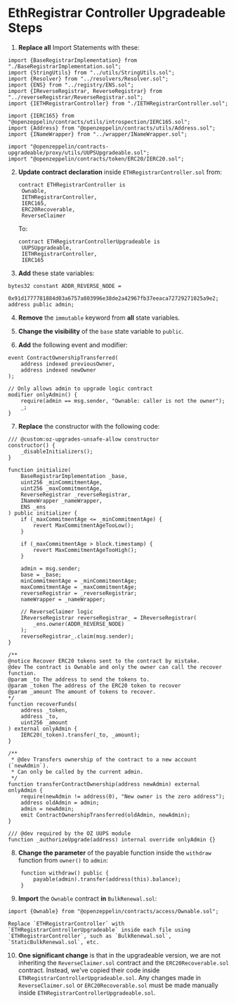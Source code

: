 # EthRegistrar Controller Upgradeable Steps

1. **Replace all** Import Statements with these:

```solidity
import {BaseRegistrarImplementation} from "./BaseRegistrarImplementation.sol";
import {StringUtils} from "../utils/StringUtils.sol";
import {Resolver} from "../resolvers/Resolver.sol";
import {ENS} from "../registry/ENS.sol";
import {IReverseRegistrar, ReverseRegistrar} from "../reverseRegistrar/ReverseRegistrar.sol";
import {IETHRegistrarController} from "./IETHRegistrarController.sol";

import {IERC165} from "@openzeppelin/contracts/utils/introspection/IERC165.sol";
import {Address} from "@openzeppelin/contracts/utils/Address.sol";
import {INameWrapper} from "../wrapper/INameWrapper.sol";

import "@openzeppelin/contracts-upgradeable/proxy/utils/UUPSUpgradeable.sol";
import "@openzeppelin/contracts/token/ERC20/IERC20.sol";
```

2. **Update contract declaration** inside `ETHRegistrarController.sol` from:

   ```solidity
   contract ETHRegistrarController is
    Ownable,
    IETHRegistrarController,
    IERC165,
    ERC20Recoverable,
    ReverseClaimer
   ```

   To:

   ```solidity
   contract ETHRegistrarControllerUpgradeable is
    UUPSUpgradeable,
    IETHRegistrarController,
    IERC165
   ```

3. **Add** these state variables:

```solidity
bytes32 constant ADDR_REVERSE_NODE =
    0x91d1777781884d03a6757a803996e38de2a42967fb37eeaca72729271025a9e2;
address public admin;
```

4. **Remove** the `immutable` keyword from **all** state variables.

5. **Change the visibility** of the `base` state variable to `public`.


6. **Add** the following event and modifier:

````solidity
event ContractOwnershipTransferred(
    address indexed previousOwner,
    address indexed newOwner
);

// Only allows admin to upgrade logic contract
modifier onlyAdmin() {
    require(admin == msg.sender, "Ownable: caller is not the owner");
    _;
}
````

7. **Replace** the constructor with the following code:

```solidity
/// @custom:oz-upgrades-unsafe-allow constructor
constructor() {
    _disableInitializers();
}

function initialize(
    BaseRegistrarImplementation _base,
    uint256 _minCommitmentAge,
    uint256 _maxCommitmentAge,
    ReverseRegistrar _reverseRegistrar,
    INameWrapper _nameWrapper,
    ENS _ens
) public initializer {
    if (_maxCommitmentAge <= _minCommitmentAge) {
        revert MaxCommitmentAgeTooLow();
    }

    if (_maxCommitmentAge > block.timestamp) {
        revert MaxCommitmentAgeTooHigh();
    }

    admin = msg.sender;
    base = _base;
    minCommitmentAge = _minCommitmentAge;
    maxCommitmentAge = _maxCommitmentAge;
    reverseRegistrar = _reverseRegistrar;
    nameWrapper = _nameWrapper;

    // ReverseClaimer logic
    IReverseRegistrar reverseRegistrar_ = IReverseRegistrar(
        _ens.owner(ADDR_REVERSE_NODE)
    );
    reverseRegistrar_.claim(msg.sender);
}

/**
@notice Recover ERC20 tokens sent to the contract by mistake.
@dev The contract is Ownable and only the owner can call the recover function.
@param _to The address to send the tokens to.
@param _token The address of the ERC20 token to recover
@param _amount The amount of tokens to recover.
*/
function recoverFunds(
    address _token,
    address _to,
    uint256 _amount
) external onlyAdmin {
    IERC20(_token).transfer(_to, _amount);
}

/**
 * @dev Transfers ownership of the contract to a new account (`newAdmin`).
 * Can only be called by the current admin.
 */
function transferContractOwnership(address newAdmin) external onlyAdmin {
    require(newAdmin != address(0), "New owner is the zero address");
    address oldAdmin = admin;
    admin = newAdmin;
    emit ContractOwnershipTransferred(oldAdmin, newAdmin);
}

/// @dev required by the OZ UUPS module
function _authorizeUpgrade(address) internal override onlyAdmin {}
````

8. **Change the parameter** of the payable function inside the `withdraw` function from `owner()` to `admin`:

```solidity
    function withdraw() public {
        payable(admin).transfer(address(this).balance);
    }
```

9. **Import** the `Ownable` contract **in** `BulkRenewal.sol`:

```solidity
import {Ownable} from "@openzeppelin/contracts/access/Ownable.sol";

Replace `ETHRegistrarController` with `ETHRegistrarControllerUpgradeable` inside each file using `ETHRegistrarController`, such as `BulkRenewal.sol`, `StaticBulkRenewal.sol`, etc.

```

10. **One significant change** is that in the upgradeable version, we are not inheriting the `ReverseClaimer.sol` contract and the `ERC20Recoverable.sol` contract. Instead, we've copied their code inside `ETHRegistrarControllerUpgradeable.sol`. Any changes made in `ReverseClaimer.sol` or `ERC20Recoverable.sol` must be made manually inside `ETHRegistrarControllerUpgradeable.sol`.
